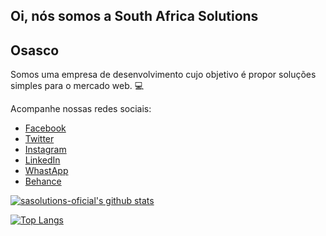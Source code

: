 ## Oi, nós somos a South Africa Solutions

## Osasco

Somos uma empresa de desenvolvimento cujo objetivo é propor soluções simples para o mercado web. :computer:

Acompanhe nossas redes sociais:
- [Facebook](https://www.facebook.com/sasolutions.oficial)
- [Twitter](https://twitter.com/sasolutionsReal)
- [Instagram](https://www.instagram.com/sasolutions.oficial/)
- [LinkedIn](https://www.linkedin.com/company/sasolutions-oficial)
- [WhastApp](https://wa.me/c/5511988487709)
- [Behance](https://www.behance.net/sasolutionsOficial)


[![sasolutions-oficial's github stats](https://github-readme-stats.vercel.app/api?username=sasolutions-oficial&&show_icons=true&&theme=dark&title_color=2196F3&icon_color=03A9F4&text_color=607D8B&bg_color=151515&locale=pt-br&count_private=true)](https://github.com/sasolutions-oficial)

[![Top Langs](https://github-readme-stats.vercel.app/api/top-langs/?username=sasolutions-oficial)](https://github.com/sasolutions-oficial)

<!--
**sasolutions-oficial/sasolutions-oficial** is a ✨ _special_ ✨ repository because its `README.md` (this file) appears on your GitHub profile.

Here are some ideas to get you started:

- 🔭 I’m currently working on ...
- 🌱 I’m currently learning ...
- 👯 I’m looking to collaborate on ...
- 🤔 I’m looking for help with ...
- 💬 Ask me about ...
- 📫 How to reach me: ...
- 😄 Pronouns: ...
- ⚡ Fun fact: ...
-->
